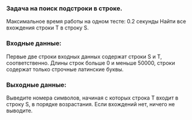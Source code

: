 ### Задача на поиск подстроки в строке.

Максимальное время работы на одном тесте:	0.2 секунды
Найти все вхождения строки T в строку S.

### Входные данные:
Первые две строки входных данных содержат строки S  и T, соответственно. Длины строк больше 0 и меньше 50000, строки содержат только строчные латинские буквы.

### Выходные данные:
Выведите номера символов, начиная с которых строка T входит в строку S, в порядке возрастания. Если вхождений нет, ничего не выводите.
